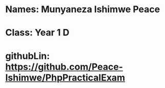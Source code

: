  # Names: Munyaneza Ishimwe Peace
 # Class: Year 1 D
 # githubLin: https://github.com/Peace-Ishimwe/PhpPracticalExam